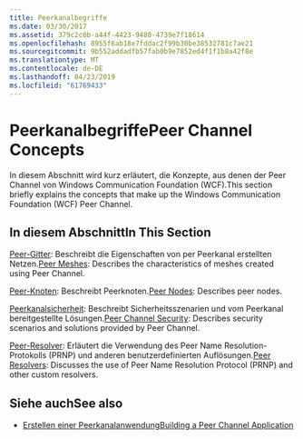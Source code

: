 ```yaml
---
title: Peerkanalbegriffe
ms.date: 03/30/2017
ms.assetid: 379c2c0b-a44f-4423-9480-4739e7f18614
ms.openlocfilehash: 8955f6ab18e7fddac2f99b30be38532781c7ae21
ms.sourcegitcommit: 9b552addadfb57fab0b9e7852ed4f1f1b8a42f8e
ms.translationtype: MT
ms.contentlocale: de-DE
ms.lasthandoff: 04/23/2019
ms.locfileid: "61769433"
---
```

# <a name="peer-channel-concepts"></a><span data-ttu-id="6da7a-102">Peerkanalbegriffe</span><span class="sxs-lookup"><span data-stu-id="6da7a-102">Peer Channel Concepts</span></span>
<span data-ttu-id="6da7a-103">In diesem Abschnitt wird kurz erläutert, die Konzepte, aus denen der Peer Channel von Windows Communication Foundation (WCF).</span><span class="sxs-lookup"><span data-stu-id="6da7a-103">This section briefly explains the concepts that make up the Windows Communication Foundation (WCF) Peer Channel.</span></span>  
  
## <a name="in-this-section"></a><span data-ttu-id="6da7a-104">In diesem Abschnitt</span><span class="sxs-lookup"><span data-stu-id="6da7a-104">In This Section</span></span>  
 <span data-ttu-id="6da7a-105">[Peer-Gitter](../../../../docs/framework/wcf/feature-details/peer-meshes.md):  Beschreibt die Eigenschaften von per Peerkanal erstellten Netzen.</span><span class="sxs-lookup"><span data-stu-id="6da7a-105">[Peer Meshes](../../../../docs/framework/wcf/feature-details/peer-meshes.md):  Describes the characteristics of meshes created using Peer Channel.</span></span>  
  
 <span data-ttu-id="6da7a-106">[Peer-Knoten](../../../../docs/framework/wcf/feature-details/peer-nodes.md):  Beschreibt Peerknoten.</span><span class="sxs-lookup"><span data-stu-id="6da7a-106">[Peer Nodes](../../../../docs/framework/wcf/feature-details/peer-nodes.md):  Describes peer nodes.</span></span>  
  
 <span data-ttu-id="6da7a-107">[Peerkanalsicherheit](../../../../docs/framework/wcf/feature-details/peer-channel-security.md):  Beschreibt Sicherheitsszenarien und vom Peerkanal bereitgestellte Lösungen.</span><span class="sxs-lookup"><span data-stu-id="6da7a-107">[Peer Channel Security](../../../../docs/framework/wcf/feature-details/peer-channel-security.md):  Describes security scenarios and solutions provided by Peer Channel.</span></span>  
  
 <span data-ttu-id="6da7a-108">[Peer-Resolver](../../../../docs/framework/wcf/feature-details/peer-resolvers.md):  Erläutert die Verwendung des Peer Name Resolution-Protokolls (PRNP) und anderen benutzerdefinierten Auflösungen.</span><span class="sxs-lookup"><span data-stu-id="6da7a-108">[Peer Resolvers](../../../../docs/framework/wcf/feature-details/peer-resolvers.md):  Discusses the use of Peer Name Resolution Protocol (PRNP) and other custom resolvers.</span></span>  
  
## <a name="see-also"></a><span data-ttu-id="6da7a-109">Siehe auch</span><span class="sxs-lookup"><span data-stu-id="6da7a-109">See also</span></span>

- [<span data-ttu-id="6da7a-110">Erstellen einer Peerkanalanwendung</span><span class="sxs-lookup"><span data-stu-id="6da7a-110">Building a Peer Channel Application</span></span>](../../../../docs/framework/wcf/feature-details/building-a-peer-channel-application.md)
